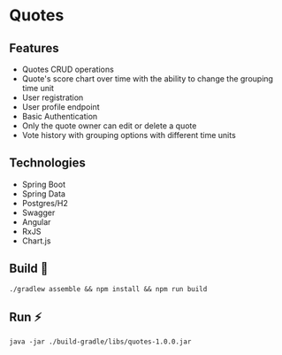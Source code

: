 # Quotes
## Features
- Quotes CRUD operations
- Quote's score chart over time with the ability to change the grouping time unit
- User registration
- User profile endpoint
- Basic Authentication
- Only the quote owner can edit or delete a quote
- Vote history with grouping options with different time units
## Technologies
- Spring Boot
- Spring Data
- Postgres/H2
- Swagger
- Angular
- RxJS
- Chart.js
## Build 🔨
```shell
./gradlew assemble && npm install && npm run build
```
## Run ⚡️
```
java -jar ./build-gradle/libs/quotes-1.0.0.jar
```